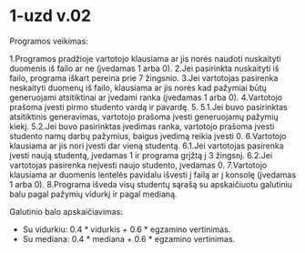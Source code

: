 
# 1-uzd v.02
Programos veikimas:

1.Programos pradžioje vartotojo klausiama ar jis norės naudoti nuskaityti duomenis iš failo ar ne (įvedamas 1 arba 0).
2.Jei pasirinkta nuskaityti iš failo, programa iškart pereina prie 7 žingsnio.
3.Jei vartotojas pasirenka neskaityti duomenų iš failo, klausiama ar jis norės kad pažymiai būtų generuojami atsitiktinai ar įvedami ranka (įvedamas 1 arba 0).
4.Vartotojo prašoma įvesti pirmo studento vardą ir pavardę.
5.
5.1.Jei buvo pasirinktas atsitiktinis generavimas, vartotojo prašoma įvesti generuojamų pažymių kiekį.
5.2.Jei buvo pasirinktas įvedimas ranka, vartotojo prašoma įvesti studento namų darbų pažymius, baigus įvedimą reikia įvesti 0.
6.Vartotojo klausiama ar jis nori įvesti dar vieną studentą.
6.1.Jei vartotojas pasirenka įvesti naują studentą, įvedamas 1 ir programa grįžtą į 3 žingsnį.
6.2.Jei vartotojas pasirenka neįvesti naujo studento, įvedamas 0.
7.Vartotojo klausiama ar duomenis lentelės pavidalu išvesti į failą ar į konsolę (įvedamas 1 arba 0).
8.Programa išveda visų studentų sąrašą su apskaičiuotu galutiniu balu pagal pažymių vidurkį ir pagal medianą.

Galutinio balo apskaičiavimas:
- Su vidurkiu: 0.4 * vidurkis + 0.6 * egzamino vertinimas.
- Su mediana: 0.4 * mediana + 0.6 * egzamino vertinimas.
